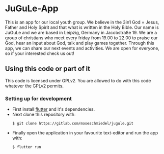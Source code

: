 # JuGuLe-App

This is an app for our local youth group. 
We believe in the 3in1 God = Jesus, Father and Holy Spirit and that what is written in the Holy Bible.
Our name is JuGuLe and we are based in Leipzig, Germany in Jacobstraße 19.
We are a group of christians who meet every friday from 19.00 to 22.00 to praise our God, hear an input about God, talk and play games together.
Through this app, we can share our next events and activities.
We are open for everyone, so if your interested check us out!

## Using this code or part of it
This code is licensed under GPLv2.
You are allowed to do with this code whatever the GPLv2 permits.

### Setting up for development
- First install [flutter](https://flutter.dev) and it's dependencies.
- Next clone this repository with:
  ```sh
  $ git clone https://gitlab.com/moseschmiedel/jugule.git
  ```
- Finally open the application in your favourite text-editor and run the app with:
  ```sh
  $ flutter run
  ```